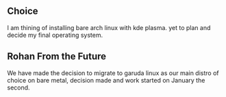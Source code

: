 ## Choice 

I am thining of installing bare arch linux with kde plasma.  yet to plan and decide my final operating system.


## Rohan From the Future

We have made the decision to migrate to garuda linux as our main distro of choice on bare metal, decision made and work started on January the second. 
